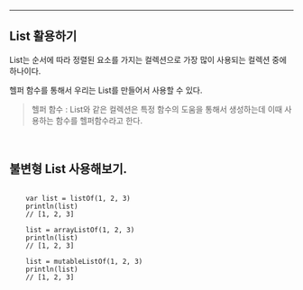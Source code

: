 
---

## List 활용하기

List는 순서에 따라 정렬된 요소를 가지는 컬렉션으로 가장 많이 사용되는 컬렉션 중에 하나이다.

헬퍼 함수를 통해서 우리는 List를 만들어서 사용할 수 있다.
> 헬퍼 함수 : List와 같은 컬렉션은 특정 함수의 도움을 통해서 생성하는데 이때 사용하는 함수를 헬퍼함수라고 한다.


<br>

## 불변형 List 사용해보기.



```

    var list = listOf(1, 2, 3)
    println(list)
    // [1, 2, 3]

    list = arrayListOf(1, 2, 3)
    println(list)
    // [1, 2, 3]

    list = mutableListOf(1, 2, 3)
    println(list)
    // [1, 2, 3]


```
